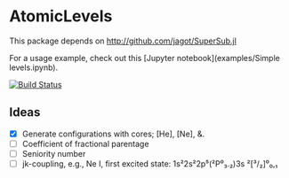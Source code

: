 # AtomicLevels

This package depends on http://github.com/jagot/SuperSub.jl

For a usage example, check out this [Jupyter notebook](examples/Simple levels.ipynb).

[![Build Status](https://travis-ci.org/jagot/AtomicLevels.jl.svg?branch=master)](https://travis-ci.org/jagot/AtomicLevels.jl)

## Ideas

- [x] Generate configurations with cores; [He], [Ne], &.
- [ ] Coefficient of fractional parentage
- [ ] Seniority number
- [ ] jk-coupling, e.g., Ne I, first excited state: 1s²2s²2p⁵(²P⁰₃.₂)3s ²[³/₂]⁰₀,₁
